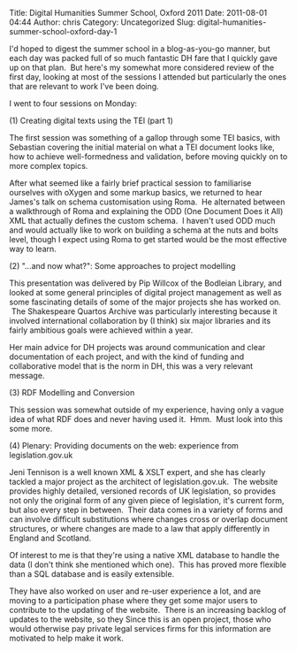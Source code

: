 Title: Digital Humanities Summer School, Oxford 2011
Date: 2011-08-01 04:44
Author: chris
Category: Uncategorized
Slug: digital-humanities-summer-school-oxford-day-1

I'd hoped to digest the summer school in a blog-as-you-go manner, but
each day was packed full of so much fantastic DH fare that I quickly
gave up on that plan.  But here's my somewhat more considered review of
the first day, looking at most of the sessions I attended but
particularly the ones that are relevant to work I've been doing.

I went to four sessions on Monday:

(1) Creating digital texts using the TEI (part 1)

The first session was something of a gallop through some TEI basics,
with Sebastian covering the initial material on what a TEI document
looks like, how to achieve well-formedness and validation, before moving
quickly on to more complex topics.

After what seemed like a fairly brief practical session to familiarise
ourselves with oXygen and some markup basics, we returned to hear
James's talk on schema customisation using Roma.  He alternated between
a walkthrough of Roma and explaining the ODD (One Document Does it All)
XML that actually defines the custom schema.  I haven't used ODD much
and would actually like to work on building a schema at the nuts and
bolts level, though I expect using Roma to get started would be the most
effective way to learn.

(2) "...and now what?": Some approaches to project modelling

This presentation was delivered by Pip Willcox of the Bodleian Library,
and looked at some general principles of digital project management as
well as some fascinating details of some of the major projects she has
worked on.  The Shakespeare Quartos Archive was particularly interesting
because it involved international collaboration by (I think) six major
libraries and its fairly ambitious goals were achieved within a year.

Her main advice for DH projects was around communication and clear
documentation of each project, and with the kind of funding and
collaborative model that is the norm in DH, this was a very relevant
message.

(3) RDF Modelling and Conversion

This session was somewhat outside of my experience, having only a vague
idea of what RDF does and never having used it.  Hmm.  Must look into
this some more.

(4) Plenary: Providing documents on the web: experience from
legislation.gov.uk

Jeni Tennison is a well known XML & XSLT expert, and she has clearly
tackled a major project as the architect of legislation.gov.uk.  The
website provides highly detailed, versioned records of UK legislation,
so provides not only the original form of any given piece of
legislation, it's current form, but also every step in between.  Their
data comes in a variety of forms and can involve difficult substitutions
where changes cross or overlap document structures, or where changes are
made to a law that apply differently in England and Scotland.

Of interest to me is that they're using a native XML database to handle
the data (I don't think she mentioned which one).  This has proved more
flexible than a SQL database and is easily extensible.

They have also worked on user and re-user experience a lot, and are
moving to a participation phase where they get some major users to
contribute to the updating of the website.  There is an increasing
backlog of updates to the website, so they Since this is an open
project, those who would otherwise pay private legal services firms for
this information are motivated to help make it work.
